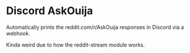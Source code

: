 # Discord AskOuija
Automatically prints the reddit.com/r/AskOuija responses in Discord via a webhook.

Kinda weird due to how the reddit-stream module works.
